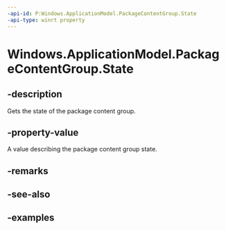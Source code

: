 ```yaml
---
-api-id: P:Windows.ApplicationModel.PackageContentGroup.State
-api-type: winrt property
---
```


<!-- Property syntax.
public PackageContentGroupState State { get; }
-->

# Windows.ApplicationModel.PackageContentGroup.State

## -description
Gets the state of the package content group.

## -property-value
A value describing the package content group state.

## -remarks

## -see-also

## -examples
